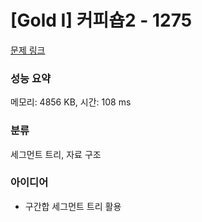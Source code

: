 # [Gold I] 커피숍2 - 1275 

[문제 링크](https://www.acmicpc.net/problem/1275) 

### 성능 요약

메모리: 4856 KB, 시간: 108 ms

### 분류

세그먼트 트리, 자료 구조

### 아이디어

- 구간합 세그먼트 트리 활용
